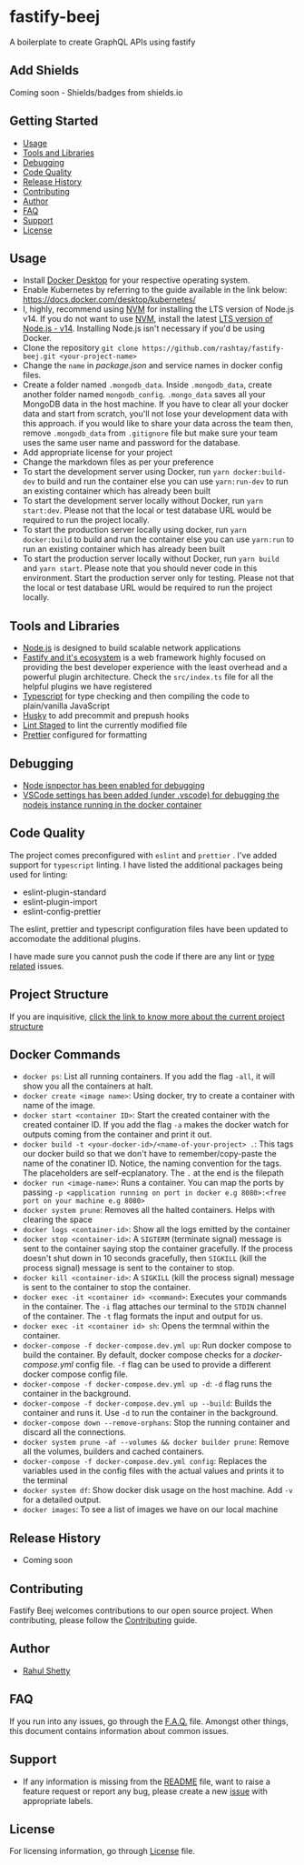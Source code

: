 # fastify-beej

A boilerplate to create GraphQL APIs using fastify

## Add Shields

Coming soon - Shields/badges from shields.io

## Getting Started

- [Usage](#usage)
- [Tools and Libraries](#tools-and-libraries)
- [Debugging](#debugging)
- [Code Quality](#code-quality)
- [Release History](#release-history)
- [Contributing](#contributing)
- [Author](#author)
- [FAQ](#faq)
- [Support](#support)
- [License](#license)

## Usage

- Install [Docker Desktop](https://www.docker.com/get-started) for your respective operating system.
- Enable Kubernetes by referring to the guide available in the link below:
  <https://docs.docker.com/desktop/kubernetes/>
- I, highly, recommend using [NVM](https://github.com/nvm-sh/nvm/blob/master/README.md) for installing the LTS version of Node.js v14. If you do not want to use [NVM](https://github.com/nvm-sh/nvm/blob/master/README.md), install the latest [LTS version of Node.js - v14](https://nodejs.org/en/about/releases/). Installing Node.js isn't necessary if you'd be using Docker.
- Clone the repository `git clone https://github.com/rashtay/fastify-beej.git <your-project-name>`
- Change the `name` in _package.json_ and service names in docker config files.
- Create a folder named `.mongodb_data`. Inside `.mongodb_data`, create another folder named `mongodb_config`. `.mongo_data` saves all your MongoDB data in the host machine. If you have to clear all your docker data and start from scratch, you'll not lose your development data with this approach. if you would like to share your data across the team then, remove `.mongodb_data` from `.gitignore` file but make sure your team uses the same user name and password for the database.
- Add appropriate license for your project
- Change the markdown files as per your preference
- To start the development server using Docker, run `yarn docker:build-dev` to build and run the container else you can use `yarn:run-dev` to run an existing container which has already been built
- To start the development server locally without Docker, run `yarn start:dev`. Please not that the local or test database URL would be required to run the project locally.
- To start the production server locally using docker, run `yarn docker:build` to build and run the container else you can use `yarn:run` to run an existing container which has already been built
- To start the production server locally without Docker, run `yarn build` and `yarn start`. Please note that you should never code in this environment. Start the production server only for testing. Please not that the local or test database URL would be required to run the project locally.

## Tools and Libraries

- [Node.js](https://nodejs.org/en/about/) is designed to build scalable network applications
- [Fastify and it's ecosystem](https://www.fastify.io/) is a web framework highly focused on providing the best developer experience with the least overhead and a powerful plugin architecture. Check the `src/index.ts` file for all the helpful plugins we have registered
- [Typescript](https://www.typescriptlang.org/) for type checking and then compiling the code to plain/vanilla JavaScript
- [Husky](https://www.npmjs.com/package/husky) to add precommit and prepush hooks
- [Lint Staged](https://www.npmjs.com/package/lint-staged) to lint the currently modified file
- [Prettier](https://prettier.io/) configured for formatting

## Debugging

- [Node isnpector has been enabled for debugging](https://nodejs.org/api/inspector.html)
- [VSCode settings has been added (under .vscode) for debugging the nodejs instance running in the docker container](https://www.bigbinary.com/blog/debug-nodejs-app-running-in-a-docker-container)

## Code Quality

The project comes preconfigured with `eslint` and `prettier` . I've added support for `typescript` linting. I have listed the additional packages being used for linting:

- eslint-plugin-standard
- eslint-plugin-import
- eslint-config-prettier

The eslint, prettier and typescript configuration files have been updated to accomodate the additional plugins.

I have made sure you cannot push the code if there are any lint or [type related](https://github.com/okonet/lint-staged/issues/468#issuecomment-605102567) issues.

## Project Structure

If you are inquisitive, [click the link to know more about the current project structure](https://github.com/goldbergyoni/nodebestpractices/blob/master/sections/projectstructre/breakintcomponents.md)

## Docker Commands

- `docker ps`: List all running containers. If you add the flag `-all`, it will show you all the containers at halt.
- `docker create <image name>`: Using docker, try to create a container with name of the image.
- `docker start <container ID>`: Start the created container with the created container ID. If you add the flag `-a` makes the docker watch for outputs coming from the container and print it out.
- `docker build -t <your-docker-id>/<name-of-your-project> .`: This tags our docker build so that we don't have to remember/copy-paste the name of the conatiner ID. Notice, the naming convention for the tags. The placeholders are self-ecplanatory. The `.` at the end is the filepath
- `docker run <image-name>`: Runs a container. You can map the ports by passing `-p <application running on port in docker e.g 8080>:<free port on your machine e.g 8080>`
- `docker system prune`: Removes all the halted containers. Helps with clearing the space
- `docker logs <container-id>`: Show all the logs emitted by the container
- `docker stop <container-id>`: A `SIGTERM` (terminate signal) message is sent to the container saying stop the container gracefully. If the process doesn't shut down in 10 seconds gracefully, then `SIGKILL` (kill the process signal) message is sent to the container to stop.
- `docker kill <container-id>`: A `SIGKILL` (kill the process signal) message is sent to the container to stop the container.
- `docker exec -it <container id> <command>`: Executes your commands in the container. The `-i` flag attaches our terminal to the `STDIN` channel of the container. The `-t` flag formats the input and output for us.
- `docker exec -it <container id> sh`: Opens the termnal within the container.
- `docker-compose -f docker-compose.dev.yml up`: Run docker compose to build the container. By default, docker compose checks for a _docker-compose.yml_ config file. `-f` flag can be used to provide a different docker compose config file.
- `docker-compose -f docker-compose.dev.yml up -d`: `-d` flag runs the container in the background.
- `docker-compose -f docker-compose.dev.yml up --build`: Builds the container and runs it. Use `-d` to run the container in the background.
- `docker-compose down --remove-orphans`: Stop the running container and discard all the connections.
- `docker system prune -af --volumes && docker builder prune`: Remove all the volumes, builders and cached containers.
- `docker-compose -f docker-compose.dev.yml config`: Replaces the variables used in the config files with the actual values and prints it to the terminal
- `docker system df`: Show docker disk usage on the host machine. Add `-v` for a detailed output.
- `docker images`: To see a list of images we have on our local machine

## Release History

- Coming soon

## Contributing

Fastify Beej welcomes contributions to our open source project. When contributing, please follow the [Contributing](https://github.com/rashtay/fastify-beej/blob/main/CONTRIBUTING.md) guide.

## Author

- [Rahul Shetty](https://github.com/rashtay)

## FAQ

If you run into any issues, go through the [F.A.Q.](https://github.com/rashtay/fastify-beej/blob/main/FAQ.md) file. Amongst other things, this document contains information about common issues.

## Support

- If any information is missing from the [README](https://github.com/rashtay/fastify-beej/blob/main/README.md) file, want to raise a feature request or report any bug, please create a new [issue](https://github.com/rashtay/fastify-beej/issues) with appropriate labels.

## License

For licensing information, go through [License](https://github.com/rashtay/fastify-beej/blob/main/LICENSE) file.
